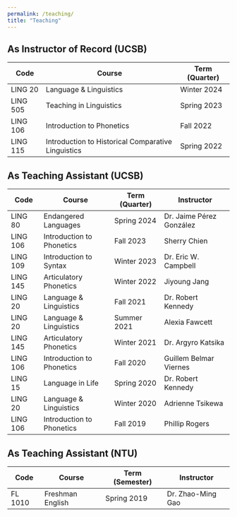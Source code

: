 ```yaml
---
permalink: /teaching/
title: "Teaching"
---
```


## As Instructor of Record (UCSB)
| Code | Course | Term (Quarter) |
| ---- | ------ | -------------- |
| LING 20  | Language & Linguistics | Winter 2024 |
| LING 505 | Teaching in Linguistics | Spring 2023 |
| LING 106 | Introduction to Phonetics | Fall 2022 |
| LING 115 | Introduction to Historical Comparative Linguistics | Spring 2022 |

## As Teaching Assistant (UCSB)
| Code | Course | Term (Quarter) | Instructor |
| ---- | ------ | -------------- | ---------- |
| LING 80 | Endangered Languages | Spring 2024 | Dr. Jaime Pérez González |
| LING 106 | Introduction to Phonetics | Fall 2023 | Sherry Chien |
| LING 109 | Introduction to Syntax | Winter 2023 | Dr. Eric W. Campbell |
| LING 145 | Articulatory Phonetics | Winter 2022 | Jiyoung Jang |
| LING 20 | Language & Linguistics | Fall 2021 | Dr. Robert Kennedy |
| LING 20 | Language & Linguistics | Summer 2021 | Alexia Fawcett |
| LING 145 | Articulatory Phonetics | Winter 2021 | Dr. Argyro Katsika |
| LING 106 | Introduction to Phonetics | Fall 2020 | Guillem Belmar Viernes |
| LING 15 | Language in Life | Spring 2020 | Dr. Robert Kennedy |
| LING 20 | Language & Linguistics | Winter 2020 | Adrienne Tsikewa |
| LING 106 | Introduction to Phonetics | Fall 2019 | Phillip Rogers |

## As Teaching Assistant (NTU)
| Code | Course | Term (Semester) | Instructor |
| ---- | ------ | --------------- | ---------- |
| FL 1010 | Freshman English | Spring 2019 | Dr. Zhao-Ming Gao|
